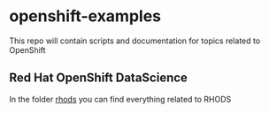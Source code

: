 # openshift-examples
This repo will contain scripts and documentation for topics related to OpenShift
## Red Hat OpenShift DataScience
In the folder [rhods](/rhods) you can find everything related to RHODS
